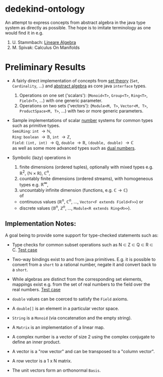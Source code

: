# dedekind-ontology

An attempt to express concepts from abstract algebra in the java type system as directly as possible.
The hope is to imitate terminology as one would find it in e.g.
1. U. Stammbach: [Lineare Algebra](https://people.math.ethz.ch/~stammb/linalg.html)
2. M. Spivak: Calculus On Manifolds


# Preliminary Results

* A fairly direct implementation of concepts from [set theory](https://github.com/vincentk/dedekind/blob/main/dedekind-ontology/src/main/java/com/github/vincentk/dedekind/sets/) (`Set`, `Cardinality`, ...) and [abstract algebra](https://github.com/vincentk/dedekind/tree/main/dedekind-ontology/src/main/java/com/github/vincentk/dedekind/algebra) as core java `interface` types.
  1. Operations on one set ('scalars'): (`Monoid<T>`, `Group<T>`, `Ring<T>`, `Field<T>`, ...) with one generic parameter.
  2. Operations on two sets ('vectors'): (`Module<M, T>`, `Vector<M, T>`, `ProductSpace<M, T>`, ...) with two or more generic parameters.

* Sample implementations of scalar [number](https://github.com/vincentk/dedekind/tree/main/dedekind-ontology/src/main/java/com/github/vincentk/dedekind/numbers) systems for common types such as primitive types. \
`SemiRing`: `int` $\rightarrow \mathbb{N}$, \
`Ring`: `boolean` $\rightarrow \mathbb{B}$, `int` $\rightarrow \mathbb{Z}$, \
`Field`: `(int, int)` $\rightarrow \mathbb{Q}$, `double` $\rightarrow \mathbb{R}$, `(double, double)` $\rightarrow \mathbb{C}$ \
as well as some more advanced types such as [dual numbers](https://en.wikipedia.org/wiki/Dual_number).


* Symbolic (lazy) operations in 
  1. finite dimensions (ordered tuples), optionally with mixed types e.g. $\mathbb R^2$, $(\mathbb N \times \mathbb R)$, $\mathbb C^n$,
  2. countably finite dimensions (ordered streams), with homogeneous types e.g. $\mathbb R^\infty$,
  2. uncountably infinite dimension (functions, e.g. $\mathbb C \rightarrow \mathbb C$) \
  of
  * continuous values ($\mathbb R^n$, $\mathbb C^n$, ..., `Vector<F extends Field<F>>`) or
  * discrete values ($\mathbb B^n$, $\mathbb Z^n$, ..., `Module<R extends Ring<R>>`).


## Implementation Notes:

A goal being to provide some support for type-checked statements such as:

* Type checks for common subset operations such as N &sub; Z &sub; Q &sub; R &sub; C.
[Test case](src/test/java/com/github/vincentk/dedekind/sets/FieldsTest.java)

* Two-way bindings exist to and from java primitives.
E.g. it is possible to convert from a `short` to a rational number, negate it and convert back to a `short`.

* While algebras are distinct from the corresponding set elements, mappings exist e.g. from the set of real numbers to the field over the real numbers.
[Test case](src/test/java/com/github/vincentk/dedekind/linear/primitives/RsTest.java)

* `double` values can be coerced to satisfy the `Field` axioms.

* A `double[]` is an element in a particular vector space.



* `String` is a `Monoid` (via concatenation and the empty string).
* A `Matrix` is an implementation of a linear map.
* A complex number is a vector of size 2 using the complex conjugate to define an inner product.
* A vector is a "row vector" and can be transposed to a "column vector".
* A row vector is a 1 x N matrix.
* The unit vectors form an orthonormal `Basis`.